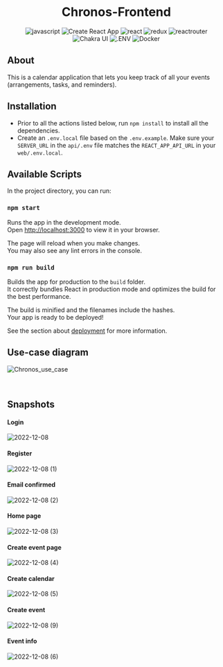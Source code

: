 <head>
    <div align="center">
        <h1 align="center">Chronos-Frontend</h2>
    </div>
</head>

<div align="center">
  <img alt="javascript" src="https://img.shields.io/badge/-JavaScript-F7DF1E.svg?style=for-the-badge&logo=javaScript&logoColor=black" />
  <img alt="Create React App" src="https://img.shields.io/badge/-Create%20React%20App-09D3AC.svg?style=for-the-badge&logo=CreateReactApp&logoColor=white" />
  <img alt="react" src="https://img.shields.io/badge/-React-61DAFB.svg?style=for-the-badge&logo=react&logoColor=black" />
  <img alt="redux" src="https://img.shields.io/badge/-Redux-764ABC.svg?style=for-the-badge&logo=redux&logoColor=white" />
  <img alt="reactrouter" src="https://img.shields.io/badge/-React%20Router-CA4245.svg?style=for-the-badge&logo=react-router&logoColor=white" />
  <img alt="Chakra UI" src="https://img.shields.io/badge/-Chakra%20UI-319795.svg?style=for-the-badge&logo=ChakraUI&logoColor=white" />
  <img alt=".ENV" src="https://img.shields.io/badge/-.ENV-ECD53F.svg?style=for-the-badge&logo=.ENV&logoColor=black" />
  <img alt="Docker" src="https://img.shields.io/badge/-Docker-2496ED.svg?style=for-the-badge&logo=docker&logoColor=white" />
</div>

## About

This is a calendar application that lets you keep track of all your events (arrangements, tasks, and reminders).

## Installation

- Prior to all the actions listed below, run `npm install` to install all the dependencies.
- Create an `.env.local` file based on the `.env.example`. Make sure your `SERVER_URL` in the `api/.env` file matches the `REACT_APP_API_URL` in your `web/.env.local`.

## Available Scripts

In the project directory, you can run:

### `npm start`

Runs the app in the development mode.\
Open [http://localhost:3000](http://localhost:3000) to view it in your browser.

The page will reload when you make changes.\
You may also see any lint errors in the console.

### `npm run build`

Builds the app for production to the `build` folder.\
It correctly bundles React in production mode and optimizes the build for the best performance.

The build is minified and the filenames include the hashes.\
Your app is ready to be deployed!

See the section about [deployment](https://facebook.github.io/create-react-app/docs/deployment) for more information.

## Use-case diagram

![Chronos_use_case](https://user-images.githubusercontent.com/32570823/206446577-eed14758-5fc2-4398-830a-b4d40198fbfb.jpg)

<br/>

## Snapshots
#### Login
![2022-12-08](https://user-images.githubusercontent.com/32570823/206441193-10bacff5-4b48-4a74-ab48-dc0050b51469.png)

#### Register
![2022-12-08 (1)](https://user-images.githubusercontent.com/32570823/206441276-60b78c0d-f47e-4b7f-9752-e1365a4fb2b1.png)

#### Email confirmed
![2022-12-08 (2)](https://user-images.githubusercontent.com/32570823/206441432-6160ccf6-71e0-4fb4-b424-af8330146242.png)

#### Home page
![2022-12-08 (3)](https://user-images.githubusercontent.com/32570823/206441608-f5b6d31f-1c06-4c95-a16e-a926122c2137.png)

#### Create event page
![2022-12-08 (4)](https://user-images.githubusercontent.com/32570823/206441785-a35aa9cb-67e4-419d-9416-c1564c8ad1dc.png)

#### Create calendar
![2022-12-08 (5)](https://user-images.githubusercontent.com/32570823/206442102-1a30094c-5f88-4fa7-b086-2ae375b38172.png)

#### Create event
![2022-12-08 (9)](https://user-images.githubusercontent.com/32570823/206442217-b44d01cc-94ec-4a31-9805-908e97ac6ef4.png)

#### Event info
![2022-12-08 (6)](https://user-images.githubusercontent.com/32570823/206442313-48532418-efeb-4c13-b88f-b2d4931e864c.png)
